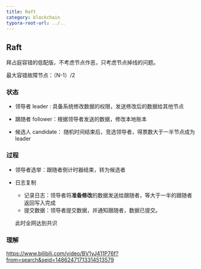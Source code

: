 ```yaml
---
title: Raft
category: blockchain
typora-root-url: ../..
---
```




## Raft

拜占庭容错的低配版，不考虑节点作恶，只考虑节点掉线的问题。

最大容错故障节点：（N-1）/2

### 状态

- 领导者 leader : 具备系统修改数据的权限，发送修改后的数据给其他节点

- 跟随者 follower：根据领导者发送的数据，修改本地账本 

- 候选人 candidate： 随机时间结束后，竞选领导者，得票数大于一半节点成为leader

### 过程

- 领导者选举：跟随者倒计时器结束，转为候选者

- 日志复制

  - 记录日志：领导者将**准备修改**的数据发送给跟随者，等大于一半的跟随者返回写入完成
  - 提交数据：领导者提交数据，并通知跟随者，数据已提交。

  此时全网达到共识

### 理解

https://www.bilibili.com/video/BV1yJ411P76f?from=search&seid=14862471713314513579

